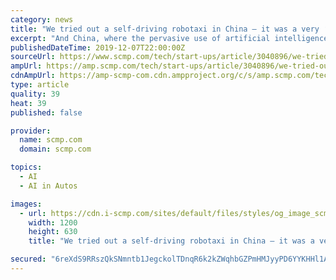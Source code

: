 ```yaml
---
category: news
title: "We tried out a self-driving robotaxi in China – it was a very ‘considerate’ ride"
excerpt: "And China, where the pervasive use of artificial intelligence (AI) technologies extends from sorting ... more than 100,000 trips have already been taken on Alphabet’s Waymo One, its commercial self-driving ride-hailing service, since it was launched ..."
publishedDateTime: 2019-12-07T22:00:00Z
sourceUrl: https://www.scmp.com/tech/start-ups/article/3040896/we-tried-out-self-driving-robotaxi-china-it-was-very-considerate
ampUrl: https://amp.scmp.com/tech/start-ups/article/3040896/we-tried-out-self-driving-robotaxi-china-it-was-very-considerate
cdnAmpUrl: https://amp-scmp-com.cdn.ampproject.org/c/s/amp.scmp.com/tech/start-ups/article/3040896/we-tried-out-self-driving-robotaxi-china-it-was-very-considerate
type: article
quality: 39
heat: 39
published: false

provider:
  name: scmp.com
  domain: scmp.com

topics:
  - AI
  - AI in Autos

images:
  - url: https://cdn.i-scmp.com/sites/default/files/styles/og_image_scmp_generic/public/d8/images/methode/2019/12/13/4fa0ceac-172d-11ea-9462-4dd25a5b0420_image_hires_160840.JPG?itok=p8fR8kh6&amp;v=1576224532
    width: 1200
    height: 630
    title: "We tried out a self-driving robotaxi in China – it was a very ‘considerate’ ride"

secured: "6reXdS9RRszQkSNmntb1JegckolTDnqR6k2kZWqhbGZPmHMJyyPD6YYKHHl1AjAIdQ/ZdxW75gRwQJtMyzZDwrWBXISF4RyEN9mUhCbqO6cBXTBzTU9fpSGYVVB+4WingwTMm2MDAvII/9zxWqpP7KXjVnB2ZwZr9i/hCGrRkKxPhHGs7h5prcgsCRx+pznGwkZ0I+a3K3vlk+CQE7A0WnL/2IE3GRz3IUdXhIxG7vC3JzTp7wd3dw6az0u0+sQ7qtPnl/6lNKaOX5bbRe7rug==;FS+ncGBfb42ZawCtu5+ohQ=="
---
```


